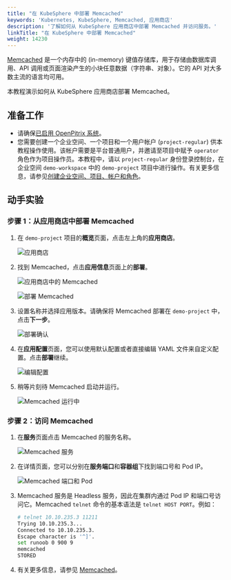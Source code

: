 ```yaml
---
title: "在 KubeSphere 中部署 Memcached"
keywords: 'Kubernetes, KubeSphere, Memcached, 应用商店'
description: '了解如何从 KubeSphere 应用商店中部署 Memcached 并访问服务。'
linkTitle: "在 KubeSphere 中部署 Memcached"
weight: 14230
---
```

[Memcached](https://memcached.org/) 是一个内存中的 (in-memory) 键值存储库，用于存储由数据库调用、API 调用或页面渲染产生的小块任意数据（字符串、对象）。它的 API 对大多数主流的语言均可用。

本教程演示如何从 KubeSphere 应用商店部署 Memcached。

## 准备工作

- 请确保[已启用 OpenPitrix 系统](../../../pluggable-components/app-store/)。
- 您需要创建一个企业空间、一个项目和一个用户帐户 (`project-regular`) 供本教程操作使用。该帐户需要是平台普通用户，并邀请至项目中赋予 `operator` 角色作为项目操作员。本教程中，请以 `project-regular` 身份登录控制台，在企业空间 `demo-workspace` 中的 `demo-project` 项目中进行操作。有关更多信息，请参见[创建企业空间、项目、帐户和角色](../../../quick-start/create-workspace-and-project/)。

## 动手实验

### 步骤 1：从应用商店中部署 Memcached

1. 在 `demo-project` 项目的**概览**页面，点击左上角的**应用商店**。

   ![应用商店](/images/docs/zh-cn/appstore/built-in-apps/deploy-memcached-on-ks/in-app-store-1.PNG)

2. 找到 Memcached，点击**应用信息**页面上的**部署**。

   ![应用商店中的 Memcached](/images/docs/zh-cn/appstore/built-in-apps/deploy-memcached-on-ks/memcached-app-store-2.PNG)

   ![部署 Memcached](/images/docs/zh-cn/appstore/built-in-apps/deploy-memcached-on-ks/deploying-memcached-3.PNG)

3. 设置名称并选择应用版本。请确保将 Memcached 部署在 `demo-project` 中，点击**下一步**。

   ![部署确认](/images/docs/zh-cn/appstore/built-in-apps/deploy-memcached-on-ks/deployment-confirm-4.PNG)

4. 在**应用配置**页面，您可以使用默认配置或者直接编辑 YAML 文件来自定义配置。点击**部署**继续。

   ![编辑配置](/images/docs/zh-cn/appstore/built-in-apps/deploy-memcached-on-ks/edit-config-5.PNG)

5. 稍等片刻待 Memcached 启动并运行。

   ![Memcached 运行中](/images/docs/zh-cn/appstore/built-in-apps/deploy-memcached-on-ks/memcached-running-6.PNG)

### 步骤 2：访问 Memcached

1. 在**服务**页面点击 Memcached 的服务名称。

   ![Memcached 服务](/images/docs/zh-cn/appstore/built-in-apps/deploy-memcached-on-ks/memcached-service-7.PNG)

2. 在详情页面，您可以分别在**服务端口**和**容器组**下找到端口号和 Pod IP。

   ![Memcached 端口和 Pod](/images/docs/zh-cn/appstore/built-in-apps/deploy-memcached-on-ks/memcached-port-pod-8.PNG)

3. Memcached 服务是 Headless 服务，因此在集群内通过 Pod IP 和端口号访问它。Memcached `telnet` 命令的基本语法是 `telnet HOST PORT`。例如：

   ```bash
   # telnet 10.10.235.3 11211
   Trying 10.10.235.3...
   Connected to 10.10.235.3.
   Escape character is '^]'.
   set runoob 0 900 9
   memcached
   STORED
   ```

4. 有关更多信息，请参见 [Memcached](https://memcached.org/)。